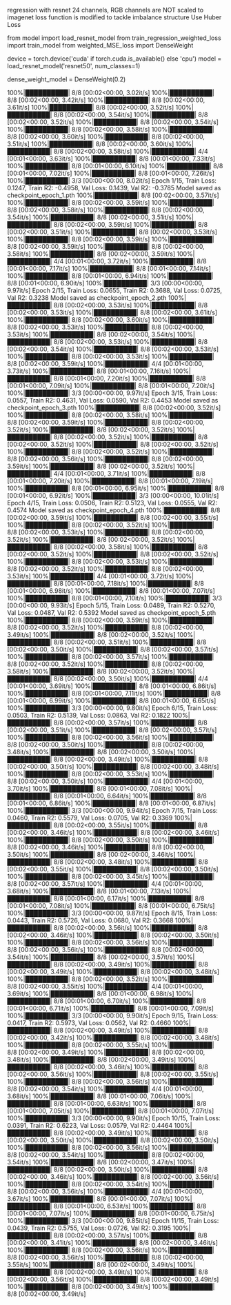 regression with resnet 24 channels, RGB channels are NOT scaled to imagenet
loss function is modified to tackle imbalance structure
Use Huber Loss

from model import load_resnet_model
from train_regression_weighted_loss import train_model
from weighted_MSE_loss import DenseWeight


device = torch.device('cuda' if torch.cuda.is_available() else 'cpu')
model = load_resnet_model('resnet50', num_classes=1)

dense_weight_model = DenseWeight(0.2)

100%|██████████| 8/8 [00:02<00:00,  3.02it/s]
100%|██████████| 8/8 [00:02<00:00,  3.42it/s]
100%|██████████| 8/8 [00:02<00:00,  3.61it/s]
100%|██████████| 8/8 [00:02<00:00,  3.52it/s]
100%|██████████| 8/8 [00:02<00:00,  3.54it/s]
100%|██████████| 8/8 [00:02<00:00,  3.52it/s]
100%|██████████| 8/8 [00:02<00:00,  3.54it/s]
100%|██████████| 8/8 [00:02<00:00,  3.58it/s]
100%|██████████| 8/8 [00:02<00:00,  3.60it/s]
100%|██████████| 8/8 [00:02<00:00,  3.51it/s]
100%|██████████| 8/8 [00:02<00:00,  3.60it/s]
100%|██████████| 8/8 [00:02<00:00,  3.58it/s]
100%|██████████| 4/4 [00:01<00:00,  3.63it/s]
100%|██████████| 8/8 [00:01<00:00,  7.33it/s]
100%|██████████| 8/8 [00:01<00:00,  6.10it/s]
100%|██████████| 8/8 [00:01<00:00,  7.02it/s]
100%|██████████| 8/8 [00:01<00:00,  7.26it/s]
100%|██████████| 3/3 [00:00<00:00,  8.02it/s]
Epoch 1/15, Train Loss: 0.1247, Train R2: -0.4958, Val Loss: 0.1439, Val R2: -0.3785
Model saved as checkpoint_epoch_1.pth
100%|██████████| 8/8 [00:02<00:00,  3.57it/s]
100%|██████████| 8/8 [00:02<00:00,  3.59it/s]
100%|██████████| 8/8 [00:02<00:00,  3.58it/s]
100%|██████████| 8/8 [00:02<00:00,  3.54it/s]
100%|██████████| 8/8 [00:02<00:00,  3.51it/s]
100%|██████████| 8/8 [00:02<00:00,  3.59it/s]
100%|██████████| 8/8 [00:02<00:00,  3.51it/s]
100%|██████████| 8/8 [00:02<00:00,  3.53it/s]
100%|██████████| 8/8 [00:02<00:00,  3.59it/s]
100%|██████████| 8/8 [00:02<00:00,  3.59it/s]
100%|██████████| 8/8 [00:02<00:00,  3.58it/s]
100%|██████████| 8/8 [00:02<00:00,  3.59it/s]
100%|██████████| 4/4 [00:01<00:00,  3.72it/s]
100%|██████████| 8/8 [00:01<00:00,  7.17it/s]
100%|██████████| 8/8 [00:01<00:00,  7.14it/s]
100%|██████████| 8/8 [00:01<00:00,  6.94it/s]
100%|██████████| 8/8 [00:01<00:00,  6.90it/s]
100%|██████████| 3/3 [00:00<00:00,  9.97it/s]
Epoch 2/15, Train Loss: 0.0655, Train R2: 0.3688, Val Loss: 0.0725, Val R2: 0.3238
Model saved as checkpoint_epoch_2.pth
100%|██████████| 8/8 [00:02<00:00,  3.53it/s]
100%|██████████| 8/8 [00:02<00:00,  3.53it/s]
100%|██████████| 8/8 [00:02<00:00,  3.61it/s]
100%|██████████| 8/8 [00:02<00:00,  3.60it/s]
100%|██████████| 8/8 [00:02<00:00,  3.53it/s]
100%|██████████| 8/8 [00:02<00:00,  3.53it/s]
100%|██████████| 8/8 [00:02<00:00,  3.54it/s]
100%|██████████| 8/8 [00:02<00:00,  3.53it/s]
100%|██████████| 8/8 [00:02<00:00,  3.54it/s]
100%|██████████| 8/8 [00:02<00:00,  3.53it/s]
100%|██████████| 8/8 [00:02<00:00,  3.53it/s]
100%|██████████| 8/8 [00:02<00:00,  3.59it/s]
100%|██████████| 4/4 [00:01<00:00,  3.73it/s]
100%|██████████| 8/8 [00:01<00:00,  7.16it/s]
100%|██████████| 8/8 [00:01<00:00,  7.20it/s]
100%|██████████| 8/8 [00:01<00:00,  7.09it/s]
100%|██████████| 8/8 [00:01<00:00,  7.20it/s]
100%|██████████| 3/3 [00:00<00:00,  9.97it/s]
Epoch 3/15, Train Loss: 0.0557, Train R2: 0.4631, Val Loss: 0.0590, Val R2: 0.4453
Model saved as checkpoint_epoch_3.pth
100%|██████████| 8/8 [00:02<00:00,  3.52it/s]
100%|██████████| 8/8 [00:02<00:00,  3.58it/s]
100%|██████████| 8/8 [00:02<00:00,  3.59it/s]
100%|██████████| 8/8 [00:02<00:00,  3.52it/s]
100%|██████████| 8/8 [00:02<00:00,  3.52it/s]
100%|██████████| 8/8 [00:02<00:00,  3.52it/s]
100%|██████████| 8/8 [00:02<00:00,  3.52it/s]
100%|██████████| 8/8 [00:02<00:00,  3.52it/s]
100%|██████████| 8/8 [00:02<00:00,  3.52it/s]
100%|██████████| 8/8 [00:02<00:00,  3.56it/s]
100%|██████████| 8/8 [00:02<00:00,  3.59it/s]
100%|██████████| 8/8 [00:02<00:00,  3.52it/s]
100%|██████████| 4/4 [00:01<00:00,  3.71it/s]
100%|██████████| 8/8 [00:01<00:00,  7.20it/s]
100%|██████████| 8/8 [00:01<00:00,  7.19it/s]
100%|██████████| 8/8 [00:01<00:00,  6.95it/s]
100%|██████████| 8/8 [00:01<00:00,  6.92it/s]
100%|██████████| 3/3 [00:00<00:00, 10.01it/s]
Epoch 4/15, Train Loss: 0.0506, Train R2: 0.5123, Val Loss: 0.0555, Val R2: 0.4574
Model saved as checkpoint_epoch_4.pth
100%|██████████| 8/8 [00:02<00:00,  3.59it/s]
100%|██████████| 8/8 [00:02<00:00,  3.55it/s]
100%|██████████| 8/8 [00:02<00:00,  3.52it/s]
100%|██████████| 8/8 [00:02<00:00,  3.53it/s]
100%|██████████| 8/8 [00:02<00:00,  3.52it/s]
100%|██████████| 8/8 [00:02<00:00,  3.52it/s]
100%|██████████| 8/8 [00:02<00:00,  3.58it/s]
100%|██████████| 8/8 [00:02<00:00,  3.52it/s]
100%|██████████| 8/8 [00:02<00:00,  3.52it/s]
100%|██████████| 8/8 [00:02<00:00,  3.53it/s]
100%|██████████| 8/8 [00:02<00:00,  3.52it/s]
100%|██████████| 8/8 [00:02<00:00,  3.53it/s]
100%|██████████| 4/4 [00:01<00:00,  3.72it/s]
100%|██████████| 8/8 [00:01<00:00,  7.18it/s]
100%|██████████| 8/8 [00:01<00:00,  6.98it/s]
100%|██████████| 8/8 [00:01<00:00,  7.07it/s]
100%|██████████| 8/8 [00:01<00:00,  7.10it/s]
100%|██████████| 3/3 [00:00<00:00,  9.93it/s]
Epoch 5/15, Train Loss: 0.0489, Train R2: 0.5270, Val Loss: 0.0487, Val R2: 0.5392
Model saved as checkpoint_epoch_5.pth
100%|██████████| 8/8 [00:02<00:00,  3.59it/s]
100%|██████████| 8/8 [00:02<00:00,  3.52it/s]
100%|██████████| 8/8 [00:02<00:00,  3.49it/s]
100%|██████████| 8/8 [00:02<00:00,  3.52it/s]
100%|██████████| 8/8 [00:02<00:00,  3.51it/s]
100%|██████████| 8/8 [00:02<00:00,  3.50it/s]
100%|██████████| 8/8 [00:02<00:00,  3.57it/s]
100%|██████████| 8/8 [00:02<00:00,  3.57it/s]
100%|██████████| 8/8 [00:02<00:00,  3.52it/s]
100%|██████████| 8/8 [00:02<00:00,  3.58it/s]
100%|██████████| 8/8 [00:02<00:00,  3.52it/s]
100%|██████████| 8/8 [00:02<00:00,  3.50it/s]
100%|██████████| 4/4 [00:01<00:00,  3.69it/s]
100%|██████████| 8/8 [00:01<00:00,  6.86it/s]
100%|██████████| 8/8 [00:01<00:00,  7.11it/s]
100%|██████████| 8/8 [00:01<00:00,  6.99it/s]
100%|██████████| 8/8 [00:01<00:00,  6.65it/s]
100%|██████████| 3/3 [00:00<00:00,  9.80it/s]
Epoch 6/15, Train Loss: 0.0503, Train R2: 0.5139, Val Loss: 0.0863, Val R2: 0.1822
100%|██████████| 8/8 [00:02<00:00,  3.57it/s]
100%|██████████| 8/8 [00:02<00:00,  3.51it/s]
100%|██████████| 8/8 [00:02<00:00,  3.57it/s]
100%|██████████| 8/8 [00:02<00:00,  3.56it/s]
100%|██████████| 8/8 [00:02<00:00,  3.50it/s]
100%|██████████| 8/8 [00:02<00:00,  3.48it/s]
100%|██████████| 8/8 [00:02<00:00,  3.50it/s]
100%|██████████| 8/8 [00:02<00:00,  3.49it/s]
100%|██████████| 8/8 [00:02<00:00,  3.50it/s]
100%|██████████| 8/8 [00:02<00:00,  3.48it/s]
100%|██████████| 8/8 [00:02<00:00,  3.53it/s]
100%|██████████| 8/8 [00:02<00:00,  3.50it/s]
100%|██████████| 4/4 [00:01<00:00,  3.70it/s]
100%|██████████| 8/8 [00:01<00:00,  7.08it/s]
100%|██████████| 8/8 [00:01<00:00,  6.64it/s]
100%|██████████| 8/8 [00:01<00:00,  6.86it/s]
100%|██████████| 8/8 [00:01<00:00,  6.87it/s]
100%|██████████| 3/3 [00:00<00:00,  9.94it/s]
Epoch 7/15, Train Loss: 0.0460, Train R2: 0.5579, Val Loss: 0.0705, Val R2: 0.3369
100%|██████████| 8/8 [00:02<00:00,  3.55it/s]
100%|██████████| 8/8 [00:02<00:00,  3.46it/s]
100%|██████████| 8/8 [00:02<00:00,  3.46it/s]
100%|██████████| 8/8 [00:02<00:00,  3.50it/s]
100%|██████████| 8/8 [00:02<00:00,  3.46it/s]
100%|██████████| 8/8 [00:02<00:00,  3.50it/s]
100%|██████████| 8/8 [00:02<00:00,  3.46it/s]
100%|██████████| 8/8 [00:02<00:00,  3.48it/s]
100%|██████████| 8/8 [00:02<00:00,  3.55it/s]
100%|██████████| 8/8 [00:02<00:00,  3.50it/s]
100%|██████████| 8/8 [00:02<00:00,  3.45it/s]
100%|██████████| 8/8 [00:02<00:00,  3.57it/s]
100%|██████████| 4/4 [00:01<00:00,  3.68it/s]
100%|██████████| 8/8 [00:01<00:00,  7.13it/s]
100%|██████████| 8/8 [00:01<00:00,  6.17it/s]
100%|██████████| 8/8 [00:01<00:00,  7.08it/s]
100%|██████████| 8/8 [00:01<00:00,  6.75it/s]
100%|██████████| 3/3 [00:00<00:00,  9.87it/s]
Epoch 8/15, Train Loss: 0.0443, Train R2: 0.5726, Val Loss: 0.0680, Val R2: 0.3668
100%|██████████| 8/8 [00:02<00:00,  3.56it/s]
100%|██████████| 8/8 [00:02<00:00,  3.46it/s]
100%|██████████| 8/8 [00:02<00:00,  3.50it/s]
100%|██████████| 8/8 [00:02<00:00,  3.56it/s]
100%|██████████| 8/8 [00:02<00:00,  3.56it/s]
100%|██████████| 8/8 [00:02<00:00,  3.54it/s]
100%|██████████| 8/8 [00:02<00:00,  3.57it/s]
100%|██████████| 8/8 [00:02<00:00,  3.49it/s]
100%|██████████| 8/8 [00:02<00:00,  3.49it/s]
100%|██████████| 8/8 [00:02<00:00,  3.48it/s]
100%|██████████| 8/8 [00:02<00:00,  3.52it/s]
100%|██████████| 8/8 [00:02<00:00,  3.55it/s]
100%|██████████| 4/4 [00:01<00:00,  3.69it/s]
100%|██████████| 8/8 [00:01<00:00,  6.98it/s]
100%|██████████| 8/8 [00:01<00:00,  6.70it/s]
100%|██████████| 8/8 [00:01<00:00,  6.71it/s]
100%|██████████| 8/8 [00:01<00:00,  7.09it/s]
100%|██████████| 3/3 [00:00<00:00,  9.90it/s]
Epoch 9/15, Train Loss: 0.0417, Train R2: 0.5973, Val Loss: 0.0562, Val R2: 0.4660
100%|██████████| 8/8 [00:02<00:00,  3.49it/s]
100%|██████████| 8/8 [00:02<00:00,  3.42it/s]
100%|██████████| 8/8 [00:02<00:00,  3.48it/s]
100%|██████████| 8/8 [00:02<00:00,  3.55it/s]
100%|██████████| 8/8 [00:02<00:00,  3.49it/s]
100%|██████████| 8/8 [00:02<00:00,  3.48it/s]
100%|██████████| 8/8 [00:02<00:00,  3.49it/s]
100%|██████████| 8/8 [00:02<00:00,  3.46it/s]
100%|██████████| 8/8 [00:02<00:00,  3.56it/s]
100%|██████████| 8/8 [00:02<00:00,  3.55it/s]
100%|██████████| 8/8 [00:02<00:00,  3.56it/s]
100%|██████████| 8/8 [00:02<00:00,  3.54it/s]
100%|██████████| 4/4 [00:01<00:00,  3.68it/s]
100%|██████████| 8/8 [00:01<00:00,  7.06it/s]
100%|██████████| 8/8 [00:01<00:00,  6.63it/s]
100%|██████████| 8/8 [00:01<00:00,  7.05it/s]
100%|██████████| 8/8 [00:01<00:00,  7.07it/s]
100%|██████████| 3/3 [00:00<00:00,  9.90it/s]
Epoch 10/15, Train Loss: 0.0391, Train R2: 0.6223, Val Loss: 0.0579, Val R2: 0.4464
100%|██████████| 8/8 [00:02<00:00,  3.49it/s]
100%|██████████| 8/8 [00:02<00:00,  3.50it/s]
100%|██████████| 8/8 [00:02<00:00,  3.50it/s]
100%|██████████| 8/8 [00:02<00:00,  3.56it/s]
100%|██████████| 8/8 [00:02<00:00,  3.54it/s]
100%|██████████| 8/8 [00:02<00:00,  3.54it/s]
100%|██████████| 8/8 [00:02<00:00,  3.47it/s]
100%|██████████| 8/8 [00:02<00:00,  3.50it/s]
100%|██████████| 8/8 [00:02<00:00,  3.46it/s]
100%|██████████| 8/8 [00:02<00:00,  3.56it/s]
100%|██████████| 8/8 [00:02<00:00,  3.54it/s]
100%|██████████| 8/8 [00:02<00:00,  3.56it/s]
100%|██████████| 4/4 [00:01<00:00,  3.67it/s]
100%|██████████| 8/8 [00:01<00:00,  7.07it/s]
100%|██████████| 8/8 [00:01<00:00,  6.53it/s]
100%|██████████| 8/8 [00:01<00:00,  7.07it/s]
100%|██████████| 8/8 [00:01<00:00,  6.75it/s]
100%|██████████| 3/3 [00:00<00:00,  9.85it/s]
Epoch 11/15, Train Loss: 0.0439, Train R2: 0.5755, Val Loss: 0.0726, Val R2: 0.3195
100%|██████████| 8/8 [00:02<00:00,  3.57it/s]
100%|██████████| 8/8 [00:02<00:00,  3.41it/s]
100%|██████████| 8/8 [00:02<00:00,  3.46it/s]
100%|██████████| 8/8 [00:02<00:00,  3.56it/s]
100%|██████████| 8/8 [00:02<00:00,  3.56it/s]
100%|██████████| 8/8 [00:02<00:00,  3.55it/s]
100%|██████████| 8/8 [00:02<00:00,  3.49it/s]
100%|██████████| 8/8 [00:02<00:00,  3.49it/s]
100%|██████████| 8/8 [00:02<00:00,  3.56it/s]
100%|██████████| 8/8 [00:02<00:00,  3.49it/s]
100%|██████████| 8/8 [00:02<00:00,  3.49it/s]
100%|██████████| 8/8 [00:02<00:00,  3.49it/s]
